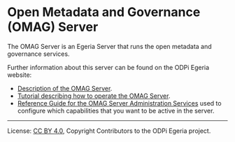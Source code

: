 <!-- SPDX-License-Identifier: CC-BY-4.0 -->
<!-- Copyright Contributors to the ODPi Egeria project. -->

# Open Metadata and Governance (OMAG) Server

The OMAG Server is an Egeria Server that runs the open metadata
and governance services. 

Further information about this server can be found on the ODPi Egeria website:

* [Description of the OMAG Server](https://egeria-project.org/concepts/omag-server).
* [Tutorial describing how to operate the OMAG Server](https://egeria-project.org/education/tutorials/omag-server-tutorial/overview/).
* [Reference Guide for the OMAG Server Administration Services](https://egeria-project.org/guides/admin)
used to configure which capabilities
that you want to be active in the server.



----
License: [CC BY 4.0](https://creativecommons.org/licenses/by/4.0/),
Copyright Contributors to the ODPi Egeria project.